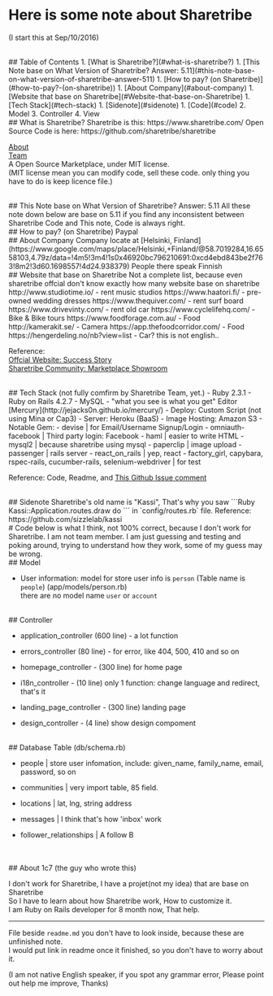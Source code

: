 # Here is some note about Sharetribe 
(I start this at Sep/10/2016)  

<br/>
## Table of Contents
  1. [What is Sharetribe?](#what-is-sharetribe?)
  1. [This Note base on What Version of Sharetribe? Answer: 5.11](#this-note-base-on-what-version-of-sharetribe-answer-511)
  1. [How to pay? (on Sharetribe)](#how-to-pay?-(on-sharetribe))
  1. [About Company](#about-company)
  1. [Website that base on Sharetribe](#Website-that-base-on-Sharetribe)
  1. [Tech Stack](#tech-stack)
  1. [Sidenote](#sidenote)
  1. [Code](#code)
      2. Model
      3. Controller
      4. View

<br/>
## What is Sharetribe?
Sharetribe is this:       https://www.sharetribe.com/   
Open Source Code is here: https://github.com/sharetribe/sharetribe   

[About](https://www.sharetribe.com/about.html)  
[Team](https://www.sharetribe.com/team.html)  
A Open Source Marketplace, under MIT license.   
(MIT license mean you can modify code, sell these code. only thing you have to do is keep licence file.)   


<br/>
## This Note base on What Version of Sharetribe? Answer: 5.11
All these note down below are base on 5.11  
if you find any inconsistent between Sharetribe Code and This note, Code is always right.


<br/>
## How to pay? (on Sharetribe)
Paypal    


<br/>
## About Company
Company locate at [Helsinki, Finland](https://www.google.com/maps/place/Helsinki,+Finland/@58.7019284,16.6558103,4.79z/data=!4m5!3m4!1s0x46920bc796210691:0xcd4ebd843be2f763!8m2!3d60.1698557!4d24.938379)   
People there speak Finnish 


<br/>
## Website that base on Sharetribe
Not a complete list, because even sharetribe offcial don't know exactly how many website base on sharetribe  
http://www.studiotime.io/  - rent music studios    
https://www.haatori.fi/ - pre-owned wedding dresses    
https://www.thequiver.com/ - rent surf board     
https://www.drivevinty.com/ - rent old car     
https://www.cyclelifehq.com/ - Bike & Bike tours    
https://www.foodforage.com.au/ - Food     
http://kamerakit.se/ - Camera     
https://app.thefoodcorridor.com/ - Food     
https://hengerdeling.no/nb?view=list - Car? this is not english..      

Reference:     
[Offcial Website: Success Story](https://www.sharetribe.com/stories.html)    
[Sharetribe Community: Marketplace Showroom](https://www.sharetribe.com/community/t/marketplace-showroom-are-you-hosting-an-open-source-sharetribe-marketplace-advertise-it-here/51/1)

<br/>
## Tech Stack (not fully comfirm by Sharetribe Team, yet.)
- Ruby 2.3.1  
- Ruby on Rails 4.2.7  
- MySQL  
- "what you see is what you get" Editor [Mercury](http://jejacks0n.github.io/mercury/)  
- Deploy: Custom Script (not using Mina or Cap3)  
- Server: Heroku (BaaS)  
- Image Hosting: Amazon S3  
- Notable Gem: 
    -  devise | for Email/Username Signup/Login
    -  omniauth-facebook | Third party login: Facebook
    -  haml | easier to write HTML
    -  mysql2 | because sharetribe using mysql
    -  paperclip | image upload
    -  passenger | rails server
    -  react_on_rails | yep, react
    -  factory_girl, capybara, rspec-rails, cucumber-rails, selenium-webdriver | for test

Reference: Code, Readme, and [This Github Issue comment](https://github.com/sharetribe/sharetribe/issues/2525#issuecomment-246609666)


<br/>
## Sidenote
Sharetribe's old name is "Kassi",  
That's why you saw 
```Ruby 
Kassi::Application.routes.draw do
``` 
in `config/routes.rb` file.    
Reference: https://github.com/sizzlelab/kassi     


<br/>
# Code  
below is what I think, not 100% correct, because I don't work for Sharetribe. I am not team member.   
I am just guessing and testing and poking around, trying to understand how they work, some of my guess may be wrong.  

<br/>
## Model  

- User information:  model for store user info is `person` (Table name is `people`) (app/models/person.rb)  
  there are no model name `user` or `account`


<br/>
## Controller
  
  - application_controller (600 line) - a lot function
  
  - errors_controller (80 line) - for error, like 404, 500, 410 and so on 
  
  - homepage_controller - (300 line) for home page

  - i18n_controller - (10 line) only 1 function: change language and redirect, that's it

  - landing_page_controller - (300 line) landing page
  
  - design_controller - (4 line) show design compoment 



<br/>
## Database Table (db/schema.rb)

  - people | store user infomation, include: given_name, family_name, email, password, so on
  
  - communities | very import table, 85 field.
  
  - locations | lat, lng, string address
  
  - messages | I think that's how 'inbox' work

  - follower_relationships  | A follow B


<br/>
<br/>
## About 1c7 (the guy who wrote this)   

I don't work for Sharetribe, I have a projet(not my idea) that are base on Sharetribe     
So I have to learn about how Sharetribe work, How to customize it.      
I am Ruby on Rails developer for 8 month now, That help.  

---

File beside `readme.md` you don't have to look inside, because these are unfinished note.  
I would put link in readme once it finished, so you don't have to worry about it.  

(I am not native English speaker, if you spot any grammar error, Please point out help me improve, Thanks)




